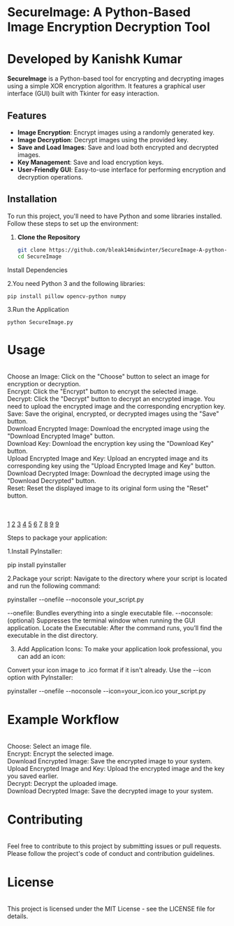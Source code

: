 # SecureImage: A Python-Based Image Encryption Decryption Tool

# Developed by Kanishk Kumar 

**SecureImage** is a Python-based tool for encrypting and decrypting images using a simple XOR encryption algorithm. It features a graphical user interface (GUI) built with Tkinter for easy interaction.

## Features

- **Image Encryption**: Encrypt images using a randomly generated key.
- **Image Decryption**: Decrypt images using the provided key.
- **Save and Load Images**: Save and load both encrypted and decrypted images.
- **Key Management**: Save and load encryption keys.
- **User-Friendly GUI**: Easy-to-use interface for performing encryption and decryption operations.

## Installation

To run this project, you'll need to have Python and some libraries installed. Follow these steps to set up the environment:

1. **Clone the Repository**

   ```bash
   git clone https://github.com/bleak14midwinter/SecureImage-A-python-based-image-Encryption-Decryption-Tool.git
   cd SecureImage

  Install Dependencies<br>

2.You need Python 3 and the following libraries: <br>

    pip install pillow opencv-python numpy

3.Run the Application<br>

    python SecureImage.py

<h1>Usage</h1><br>
Choose an Image: Click on the "Choose" button to select an image for encryption or decryption.<br>
Encrypt: Click the "Encrypt" button to encrypt the selected image.<br>
Decrypt: Click the "Decrypt" button to decrypt an encrypted image. You need to upload the encrypted image and the corresponding encryption key.<br>
Save: Save the original, encrypted, or decrypted images using the "Save" button.<br>
Download Encrypted Image: Download the encrypted image using the "Download Encrypted Image" button.<br>
Download Key: Download the encryption key using the "Download Key" button.<br>
Upload Encrypted Image and Key: Upload an encrypted image and its corresponding key using the "Upload Encrypted Image and Key" button.<br>
Download Decrypted Image: Download the decrypted image using the "Download Decrypted" button.<br>
Reset: Reset the displayed image to its original form using the "Reset" button.<br>
<br>
<br>

[1](https://github.com/bleak14midwinter/SecureImage-A-python-based-image-Encryption-Decryption-Tool-using-XOR-encryption/blob/main/images/1.png)
[2](https://github.com/bleak14midwinter/SecureImage-A-python-based-image-Encryption-Decryption-Tool-using-XOR-encryption/blob/main/images/2.png)
[3](https://github.com/bleak14midwinter/SecureImage-A-python-based-image-Encryption-Decryption-Tool-using-XOR-encryption/blob/main/images/3.png)
[4](https://github.com/bleak14midwinter/SecureImage-A-python-based-image-Encryption-Decryption-Tool-using-XOR-encryption/blob/main/images/4.png)
[5](https://github.com/bleak14midwinter/SecureImage-A-python-based-image-Encryption-Decryption-Tool-using-XOR-encryption/blob/main/images/5.png)
[6](https://github.com/bleak14midwinter/SecureImage-A-python-based-image-Encryption-Decryption-Tool-using-XOR-encryption/blob/main/images/6.png)
[7](https://github.com/bleak14midwinter/SecureImage-A-python-based-image-Encryption-Decryption-Tool-using-XOR-encryption/blob/main/images/7.png)
[8](https://github.com/bleak14midwinter/SecureImage-A-python-based-image-Encryption-Decryption-Tool-using-XOR-encryption/blob/main/images/8.png)
[9](https://github.com/bleak14midwinter/SecureImage-A-python-based-image-Encryption-Decryption-Tool-using-XOR-encryption/blob/main/images/8.png)
[9](https://github.com/bleak14midwinter/SecureImage-A-python-based-image-Encryption-Decryption-Tool-using-XOR-encryption/blob/main/images/new.png)




Steps to package your application:

1.Install PyInstaller:

   pip install pyinstaller

2.Package your script: Navigate to the directory where your script is located and run the following command:

   pyinstaller --onefile --noconsole your_script.py
   
--onefile: Bundles everything into a single executable file.
--noconsole: (optional) Suppresses the terminal window when running the GUI application.
Locate the Executable: After the command runs, you’ll find the executable in the dist directory.

3. Add Application Icons:
To make your application look professional, you can add an icon:

Convert your icon image to .ico format if it isn't already.
Use the --icon option with PyInstaller:

   pyinstaller --onefile --noconsole --icon=your_icon.ico your_script.py


<h1>Example Workflow</h1><br>
Choose: Select an image file.<br>
Encrypt: Encrypt the selected image.<br>
Download Encrypted Image: Save the encrypted image to your system.<br>
Upload Encrypted Image and Key: Upload the encrypted image and the key you saved earlier.<br>
Decrypt: Decrypt the uploaded image.<br>
Download Decrypted Image: Save the decrypted image to your system.<br>

<h1>Contributing</h1><br>
Feel free to contribute to this project by submitting issues or pull requests. Please follow the project's code of conduct and contribution guidelines.<br>

<h1>License</h1><br>
This project is licensed under the MIT License - see the LICENSE file for details.<br>
